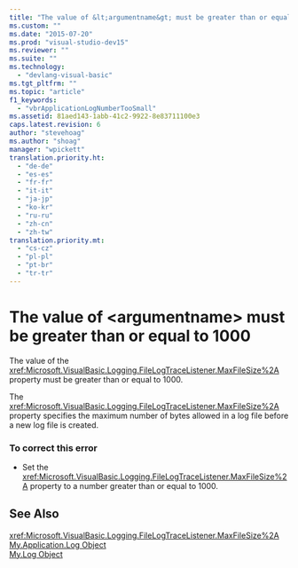 ```yaml
---
title: "The value of &lt;argumentname&gt; must be greater than or equal to 1000 | Microsoft Docs"
ms.custom: ""
ms.date: "2015-07-20"
ms.prod: "visual-studio-dev15"
ms.reviewer: ""
ms.suite: ""
ms.technology: 
  - "devlang-visual-basic"
ms.tgt_pltfrm: ""
ms.topic: "article"
f1_keywords: 
  - "vbrApplicationLogNumberTooSmall"
ms.assetid: 81aed143-1abb-41c2-9922-8e83711100e3
caps.latest.revision: 6
author: "stevehoag"
ms.author: "shoag"
manager: "wpickett"
translation.priority.ht: 
  - "de-de"
  - "es-es"
  - "fr-fr"
  - "it-it"
  - "ja-jp"
  - "ko-kr"
  - "ru-ru"
  - "zh-cn"
  - "zh-tw"
translation.priority.mt: 
  - "cs-cz"
  - "pl-pl"
  - "pt-br"
  - "tr-tr"
---
```

# The value of &lt;argumentname&gt; must be greater than or equal to 1000
The value of the <xref:Microsoft.VisualBasic.Logging.FileLogTraceListener.MaxFileSize%2A> property must be greater than or equal to 1000.  
  
 The <xref:Microsoft.VisualBasic.Logging.FileLogTraceListener.MaxFileSize%2A> property specifies the maximum number of bytes allowed in a log file before a new log file is created.  
  
### To correct this error  
  
-   Set the <xref:Microsoft.VisualBasic.Logging.FileLogTraceListener.MaxFileSize%2A> property to a number greater than or equal to 1000.  
  
## See Also  
 <xref:Microsoft.VisualBasic.Logging.FileLogTraceListener.MaxFileSize%2A>   
 [My.Application.Log Object](/dotnet/visual-basic/language-reference/objects/my-application-log-object)   
 [My.Log Object](/dotnet/visual-basic/language-reference/objects/my-log-object)